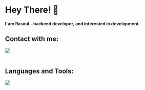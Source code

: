 # Hey There! 👋

#### I'am Rasoul - backend developer, and interested in development.

## Contact with me:
[<img align="left" src="https://skillicons.dev/icons?i=linkedin"/>][linkedin]
<br/>
<br/>

## Languages and Tools:
[<img align="left" src="https://skillicons.dev/icons?i=php,laravel,js,vue,react,mysql,git,github"/>][skillicons]
<br/>

[linkedin]: https://linkedin.com/in/rasoul-ha
[skillicons]: https://skillicons.dev/

